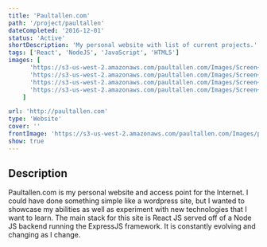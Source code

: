 ```yaml
---
title: 'Paultallen.com'
path: '/project/paultallen'
dateCompleted: '2016-12-01'
status: 'Active'
shortDescription: 'My personal website with list of current projects.'
tags: ['React', 'NodeJS', 'JavaScript', 'HTML5']
images: [
      'https://s3-us-west-2.amazonaws.com/paultallen.com/Images/Screen+Shot+2017-11-07+at+2.44.21+PM.png',
      'https://s3-us-west-2.amazonaws.com/paultallen.com/Images/Screen+Shot+2017-11-07+at+2.44.29+PM.png',
      'https://s3-us-west-2.amazonaws.com/paultallen.com/Images/Screen+Shot+2017-11-07+at+2.44.49+PM.png',
      'https://s3-us-west-2.amazonaws.com/paultallen.com/Images/Screen+Shot+2017-11-07+at+2.44.11+PM.png',
    ]

url: 'http://paultallen.com'
type: 'Website'
cover: ''
frontImage: 'https://s3-us-west-2.amazonaws.com/paultallen.com/Images/paultallen+project+cover.png'
show: true
---
```


## Description

Paultallen.com is my personal website and access point for the Internet. I could have done something simple like a wordpress site, but I wanted to showcase my abilities as well as experiment with new technologies that I want to learn. The main stack for this site is React JS served off of a Node JS  backend running the ExpressJS framework. It is constantly evolving and changing as I change.